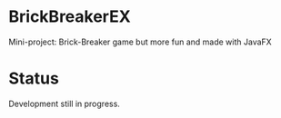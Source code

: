 # BrickBreakerEX
Mini-project: Brick-Breaker game but more fun and made with JavaFX

# Status
Development still in progress.
